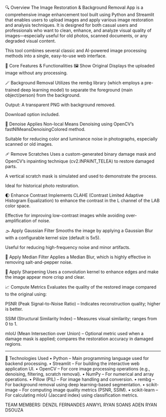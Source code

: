 🔍 Overview
The Image Restoration & Background Removal App is a comprehensive image enhancement tool built using Python and Streamlit that enables users to upload images and apply various image restoration and analysis techniques. It is designed for both casual users and professionals who want to clean, enhance, and analyze visual quality of images—especially useful for old photos, scanned documents, or any degraded visual content.

This tool combines several classic and AI-powered image processing methods into a single, easy-to-use web interface.

🧠 Core Features & Functionalities
🖼️ Show Original
Displays the uploaded image without any processing.

🪄 Background Removal
Utilizes the rembg library (which employs a pre-trained deep learning model) to separate the foreground (main object/person) from the background.

Output: A transparent PNG with background removed.

Download option included.

🔕 Denoise
Applies Non-local Means Denoising using OpenCV’s fastNlMeansDenoisingColored method.

Suitable for reducing color and luminance noise in photographs, especially scanned or old images.

🩹 Remove Scratches
Uses a custom-generated binary damage mask and OpenCV’s inpainting technique (cv2.INPAINT_TELEA) to restore damaged parts.

A vertical scratch mask is simulated and used to demonstrate the process.

Ideal for historical photo restoration.

🌓 Enhance Contrast
Implements CLAHE (Contrast Limited Adaptive Histogram Equalization) to enhance the contrast in the L channel of the LAB color space.

Effective for improving low-contrast images while avoiding over-amplification of noise.

🌫️ Apply Gaussian Filter
Smooths the image by applying a Gaussian Blur with a configurable kernel size (default is 5x5).

Useful for reducing high-frequency noise and minor artifacts.

🔳 Apply Median Filter
Applies a Median Blur, which is highly effective in removing salt-and-pepper noise.

🔪 Apply Sharpening
Uses a convolution kernel to enhance edges and make the image appear more crisp and clear.

📈 Compute Metrics
Evaluates the quality of the restored image compared to the original using:

PSNR (Peak Signal-to-Noise Ratio) – Indicates reconstruction quality; higher is better.

SSIM (Structural Similarity Index) – Measures visual similarity; ranges from 0 to 1.

mIoU (Mean Intersection over Union) – Optional metric used when a damage mask is applied; compares the restoration accuracy in damaged regions.
________________________________________
🔧 Technologies Used
•	Python – Main programming language used for backend processing.
•	Streamlit – For building the interactive web application UI.
•	OpenCV – For core image processing operations (e.g., denoising, filtering, scratch removal).
•	NumPy – For numerical and array operations.
•	Pillow (PIL) – For image handling and conversion.
•	rembg – For background removal using deep learning-based segmentation.
•	scikit-image – For computing image quality metrics (PSNR, SSIM).
•	scikit-learn – For calculating mIoU (Jaccard index) using classification metrics.

TEAM MEMBERS:
DENZIL FERNANDES
ANWYL RYAN SOANS
ADEN RYAN DSOUZA

